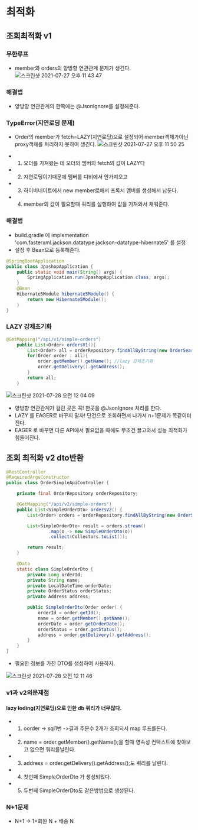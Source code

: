 # 최적화 
## 조회최적화 v1
### 무한루프
+ member와 orders의 양방향 연관관계 문제가 생긴다.
![스크린샷 2021-07-27 오후 11 43 47](https://user-images.githubusercontent.com/61412496/127174767-94beb29d-dac0-46e6-b63c-066991d8f332.png)
### 해결법
+ 양방향 연관관계의 한쪽에는 @JsonIgnore를 설정해준다.

### TypeError(지연로딩 문제)
+ Order의 member가 fetch=LAZY(지연로딩)으로 설정되어 member객체가아닌 proxy객체를 처리하지 못하여 생긴다.
![스크린샷 2021-07-27 오후 11 50 25](https://user-images.githubusercontent.com/61412496/127176192-2357083f-ce65-4781-9c60-3bb3a9248323.png)

+ 1. 오더를 가져왔는 데 오더의 멤버의 fetch의 값이 LAZY다  
+ 2. 지연로딩이기때문에 멤버를 디비에서 안가져오고
+ 3. 하이버네이트에서 new member로해서 프록시 멤버를 생성해서 납둔다.
+ 4. member의 값이 필요할때 쿼리를 실행하여 값을 가져와서 채워준다.    

### 해결법
+ build.gradle 에 implementation 'com.fasterxml.jackson.datatype:jackson-datatype-hibernate5' 를 설정
+ 설정 후 Bean으로 등록해준다.
~~~java
@SpringBootApplication
public class JpashopApplication {
    public static void main(String[] args) {
        SpringApplication.run(JpashopApplication.class, args);
    }
    @Bean
    Hibernate5Module hibernate5Module() {
        return new Hibernate5Module();
    }
}
~~~
### LAZY 강제초기화
~~~java 
@GetMapping("/api/v1/simple-orders")
    public List<Order> ordersV1(){
        List<Order> all = orderRepository.findAllByString(new OrderSearch());
        for(Order order : all){
            order.getMember().getName(); //lazy 강제초기화
            order.getDelivery().getAddress();
        }
        return all;
    }
~~~
![스크린샷 2021-07-28 오전 12 04 09](https://user-images.githubusercontent.com/61412496/127178451-d9541499-483a-4e79-8940-a7363bf4c78c.png)

+ 양방향 연관관계가 걸린 곳은 꼭! 한곳을 @JsonIgnore 처리를 한다.
+ LAZY 를 EAGER로 바꾸지 말자! 단건으로 조회하면서 나가서 n+1문제가 똑같이터진다.
+ EAGER 로 바꾸면 다른 API에서 필요없을 때에도 무조건 끌고와서 성능 최적화가 힘들어진다.

## 조회 최적화 v2 dto반환
~~~java
@RestController
@RequiredArgsConstructor
public class OrderSimpleApiController {

    private final OrderRepository orderRepository;

    @GetMapping("/api/v2/simple-orders")
    public List<SimpleOrderDto> ordersV2() {
        List<Order> orders = orderRepository.findAllByString(new OrderSearch());

        List<SimpleOrderDto> result = orders.stream()
                .map(o -> new SimpleOrderDto(o))
                .collect(Collectors.toList());

        return result;
    }

    @Data
    static class SimpleOrderDto {
        private Long orderId;
        private String name;
        private LocalDateTime orderDate;
        private OrderStatus orderStatus;
        private Address address;

        public SimpleOrderDto(Order order) {
            orderId = order.getId();
            name = order.getMember().getName();
            orderDate = order.getOrderDate();
            orderStatus = order.getStatus();
            address = order.getDelivery().getAddress();
        }
    }
}
~~~
+ 필요한 정보를 가진 DTO를 생성하여 사용하자.

![스크린샷 2021-07-28 오전 12 11 46](https://user-images.githubusercontent.com/61412496/127179676-02673df5-5373-49d2-a2b8-dc97ea5bf954.png)

### v1과 v2의문제점
#### lazy loding(지연로딩)으로 인한 db 쿼리가 너무많다. 
+ 1. oorder -> sql1번 ->결과 주문수 2개가 조회되서 map 루프를돈다.
+ 2. name = order.getMember().getName();을 할때 영속성 컨택스트에 찾아보고 없으면 쿼리를날린다.
+ 3. address = order.getDelivery().getAddress();도 쿼리를 날린다.
+ 4. 첫번째 SimpleOrderDto 가 생성되었다.
+ 5. 두번째  SimpleOrderDto도 같은방법으로 생성된다.    

### N+1문제
+ N+1 -> 1+회원 N + 배송 N